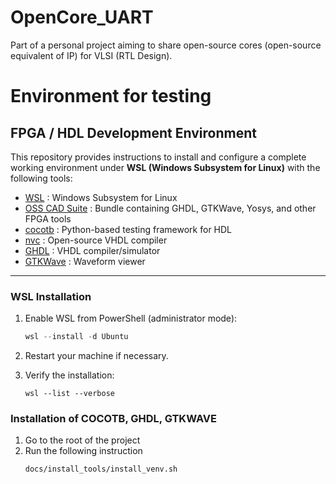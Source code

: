 # OpenCore_UART
Part of a personal project aiming to share open-source cores (open-source equivalent of IP) for VLSI (RTL Design).

# Environment for testing
## FPGA / HDL Development Environment

This repository provides instructions to install and configure a complete working environment under **WSL (Windows Subsystem for Linux)** with the following tools:

* [WSL](https://learn.microsoft.com/en-us/windows/wsl/) : Windows Subsystem for Linux
* [OSS CAD Suite](https://github.com/YosysHQ/oss-cad-suite-build) : Bundle containing GHDL, GTKWave, Yosys, and other FPGA tools
* [cocotb](https://docs.cocotb.org/) : Python-based testing framework for HDL
* [nvc](https://github.com/nickg/nvc) : Open-source VHDL compiler
* [GHDL](https://github.com/ghdl/ghdl) : VHDL compiler/simulator
* [GTKWave](http://gtkwave.sourceforge.net/) : Waveform viewer

---

### WSL Installation

1. Enable WSL from PowerShell (administrator mode):

   ```powershell
   wsl --install -d Ubuntu
   ```
2. Restart your machine if necessary.
3. Verify the installation:

   ```
   wsl --list --verbose
   ```

### Installation of COCOTB, GHDL, GTKWAVE

1. Go to the root of the project
2. Run the following instruction 
   ```bash
   docs/install_tools/install_venv.sh
   ```